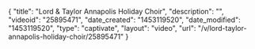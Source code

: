 {
    "title": "Lord & Taylor Annapolis Holiday Choir",
    "description": "",
    "videoid": "25895471",
    "date_created": "1453119520",
    "date_modified": "1453119520",
    "type": "captivate",
    "layout": "video",
    "url": "\/v\/lord-taylor-annapolis-holiday-choir\/25895471"
}